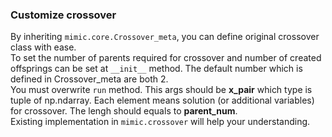 ### Customize crossover
By inheriting `mimic.core.Crossover_meta`, you can define original crossover class with ease.  
To set the number of parents required for crossover and number of created offsprings can be set at `__init__` method. The default number which is defined in Crossover_meta are both 2.   
You must overwrite `run` method. This args should be **x_pair** which type is tuple of np.ndarray. Each element means solution (or additional variables) for crossover. The lengh should equals to **parent_num**.   
Existing implementation in `mimic.crossover` will help your understanding.